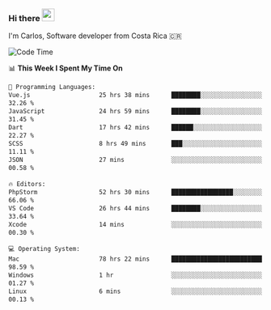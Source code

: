 ### Hi there <img src="https://media.giphy.com/media/hvRJCLFzcasrR4ia7z/giphy.gif" width="25px" height="25px">

I'm Carlos, Software developer from Costa Rica 🇨🇷

[//]: # (<a href="https://app.daily.dev/carum98"><img src="https://github.com/carum98/carum98/blob/main/devcard.svg" width="400" alt="Carlos Umaña Acevedo's Dev Card"/></a>)


<!--START_SECTION:waka-->
![Code Time](http://img.shields.io/badge/Code%20Time-10%2C827%20hrs%2031%20mins-blue)

📊 **This Week I Spent My Time On** 

```text
💬 Programming Languages: 
Vue.js                   25 hrs 38 mins      ████████░░░░░░░░░░░░░░░░░   32.26 % 
JavaScript               24 hrs 59 mins      ████████░░░░░░░░░░░░░░░░░   31.45 % 
Dart                     17 hrs 42 mins      ██████░░░░░░░░░░░░░░░░░░░   22.27 % 
SCSS                     8 hrs 49 mins       ███░░░░░░░░░░░░░░░░░░░░░░   11.11 % 
JSON                     27 mins             ░░░░░░░░░░░░░░░░░░░░░░░░░   00.58 % 

🔥 Editors: 
PhpStorm                 52 hrs 30 mins      █████████████████░░░░░░░░   66.06 % 
VS Code                  26 hrs 44 mins      ████████░░░░░░░░░░░░░░░░░   33.64 % 
Xcode                    14 mins             ░░░░░░░░░░░░░░░░░░░░░░░░░   00.30 % 

💻 Operating System: 
Mac                      78 hrs 22 mins      █████████████████████████   98.59 % 
Windows                  1 hr                ░░░░░░░░░░░░░░░░░░░░░░░░░   01.27 % 
Linux                    6 mins              ░░░░░░░░░░░░░░░░░░░░░░░░░   00.13 % 
```


<!--END_SECTION:waka-->
